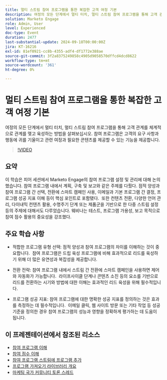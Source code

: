 ```yaml
---
title: 멀티 스트림 참여 프로그램을 통한 복잡한 고객 여정 기본
description: 여정의 모든 단계에서 멀티 터치, 멀티 스트림 참여 프로그램을 통해 고객 관계를 체계적으로 관계를 맺고 육성하는 방법을 살펴보십시오. 참여 프로그램은 고객의 요구 사항과 행동에 귀를 기울이고 관련 여정과 필요한 콘텐츠를 제공할 수 있는 기능을 제공합니다.
solution: Marketo Engage
role: Admin, User
level: Experienced
doc-type: Event
duration: 2477
last-substantial-update: 2024-09-18T00:00:00Z
jira: KT-16216
exl-id: 81ef0921-cc8b-4355-adf4-df1772e388ae
source-git-commit: 3f2a8375249858c4905d9058570dffcd4dcd8622
workflow-type: tm+mt
source-wordcount: '361'
ht-degree: 0%

---
```


# 멀티 스트림 참여 프로그램을 통한 복잡한 고객 여정 기본

여정의 모든 단계에서 멀티 터치, 멀티 스트림 참여 프로그램을 통해 고객 관계를 체계적으로 관계를 맺고 육성하는 방법을 살펴보십시오. 참여 프로그램은 고객의 요구 사항과 행동에 귀를 기울이고 관련 여정과 필요한 콘텐츠를 제공할 수 있는 기능을 제공합니다.

>[!VIDEO](https://video.tv.adobe.com/v/3434490/?learn=on)

## 요약

이 학습은 피어 세션에서 Marketo Engage의 참여 프로그램 설정 및 관리에 대해 논의했습니다. 참여 프로그램 내에서 계획, 구축 및 보고와 같은 주제를 다뤘다. 점적 양성과 참여 프로그램 간 선택, 전환에 스마트 캠페인 사용, 이메일과 기본 프로그램 간 결정, 프로그램 성공 지표 이해 등이 핵심 포인트로 포함됐다. &#x200B; 또한 컨텐츠 전환, 다양한 언어 관리, 다이내믹 컨텐츠 활용, 수명주기 단계 또는 제품군을 기반으로 한 다중 스트림 설정 등의 주제에 대해서도 다루었습니다. 웨비나는 테스트, 프로그램 가용성, 보고 목적으로 참여 점수 활용의 중요성을 강조했다. &#x200B;

## 주요 학습 사항

* 적합한 프로그램 유형 선택: 점적 양성과 참여 프로그램의 차이를 이해하는 것이 중요합니다. &#x200B; 참여 프로그램은 드립 육성 프로그램에 비해 효과적으로 리드를 육성하기 위해 더 많은 유연성과 복잡성을 제공합니다. &#x200B;

* 전환 전략: 참여 프로그램 내에서 스트림 간 전환에 스마트 캠페인을 사용하면 제어와 자동화가 가능합니다. &#x200B; 라이프사이클 단계나 콘텐츠 소진 등의 요소를 기반으로 리드를 전환하는 시기와 방법에 대한 이해는 효과적인 리드 육성을 위해 필수적입니다.

* 프로그램 성공 지표: 참여 프로그램에 대한 명확한 성공 지표를 정의하는 것은 효과를 측정하는 데 필수적입니다. &#x200B; 이메일 클릭, 웹 사이트 방문 또는 기타 작업 등 성공 기준을 정의한 경우 참여 프로그램의 성능과 영향을 정확하게 평가하는 데 도움이 됩니다. &#x200B;

## 이 프레젠테이션에서 참조된 리소스

* [참여 프로그램 이해](https://experienceleague.adobe.com/ko/docs/marketo/using/product-docs/email-marketing/drip-nurturing/creating-an-engagement-program/understanding-engagement-programs)
* [참여 점수 이해](https://experienceleague.adobe.com/ko/docs/marketo/using/product-docs/email-marketing/drip-nurturing/reports-and-notifications/understanding-the-engagement-score)
* [참여 프로그램 스트림에 프로그램 추가](https://experienceleague.adobe.com/ko/docs/marketo/using/product-docs/email-marketing/drip-nurturing/creating-an-engagement-program/adding-a-program-to-an-engagement-program-stream)
* [프로그램 가져오기 라이브러리 개요](https://experienceleague.adobe.com/ko/docs/marketo/using/product-docs/core-marketo-concepts/programs/program-library/program-import-library-overview)
* [마케팅 국가 커뮤니티 토론 스레드](https://nation.marketo.com/t5/product-discussions/sept-17-webinar-learn-from-your-peers-master-complex-customer/td-p/352582)
